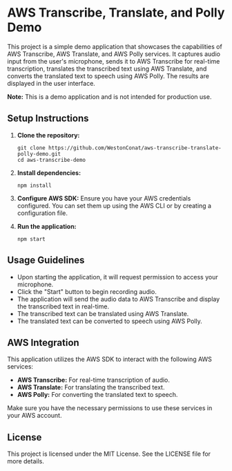 # AWS Transcribe, Translate, and Polly Demo

This project is a simple demo application that showcases the capabilities of AWS Transcribe, AWS Translate, and AWS Polly services. It captures audio input from the user's microphone, sends it to AWS Transcribe for real-time transcription, translates the transcribed text using AWS Translate, and converts the translated text to speech using AWS Polly. The results are displayed in the user interface.

**Note:** This is a demo application and is not intended for production use.

## Setup Instructions

1. **Clone the repository:**

   ```
   git clone https://github.com/WestonConat/aws-transcribe-translate-polly-demo.git
   cd aws-transcribe-demo
   ```

2. **Install dependencies:**

   ```
   npm install
   ```

3. **Configure AWS SDK:**
   Ensure you have your AWS credentials configured. You can set them up using the AWS CLI or by creating a configuration file.

4. **Run the application:**
   ```
   npm start
   ```

## Usage Guidelines

- Upon starting the application, it will request permission to access your microphone.
- Click the "Start" button to begin recording audio.
- The application will send the audio data to AWS Transcribe and display the transcribed text in real-time.
- The transcribed text can be translated using AWS Translate.
- The translated text can be converted to speech using AWS Polly.

## AWS Integration

This application utilizes the AWS SDK to interact with the following AWS services:

- **AWS Transcribe:** For real-time transcription of audio.
- **AWS Translate:** For translating the transcribed text.
- **AWS Polly:** For converting the translated text to speech.

Make sure you have the necessary permissions to use these services in your AWS account.

## License

This project is licensed under the MIT License. See the LICENSE file for more details.
